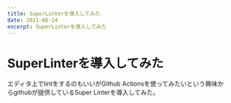 ```yaml
---
title: SuperLinterを導入してみた
date: 2021-06-14
excerpt: SuperLinterを導入してみた
---
```


# SuperLinterを導入してみた

エディタ上でlintをするのもいいがGithub Actionsを使ってみたいという興味からgithubが提供しているSuper Linterを導入してみた。
